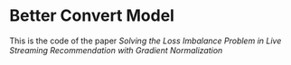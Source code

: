 # Better Convert Model
This is the code of the paper *Solving the Loss Imbalance Problem in Live Streaming Recommendation with Gradient Normalization*
